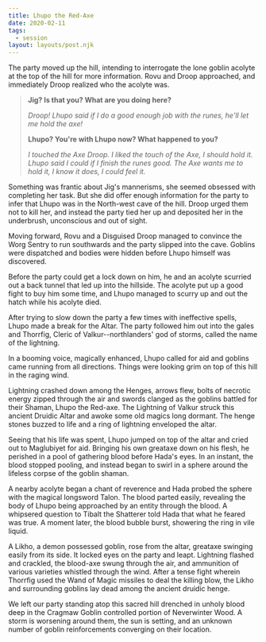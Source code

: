 ```yaml
---
title: Lhupo the Red-Axe
date: 2020-02-11
tags:
  - session
layout: layouts/post.njk
---
```


The party moved up the hill, intending to interrogate the lone goblin acolyte at the top of the hill for more information. Rovu and Droop approached, and immediately Droop realized who the acolyte was.

> **Jig? Is that you? What are you doing here?**
>
> _Droop! Lhupo said if I do a good enough job with the runes, he'll let me hold the axe!_
>
> **Lhupo? You're with Lhupo now? What happened to you?**
>
> _I touched the Axe Droop. I liked the touch of the Axe, I should hold it. Lhupo said I could if I finish the runes good. The Axe wants me to hold it, I know it does, I could feel it._

Something was frantic about Jig's mannerisms, she seemed obsessed with completing her task. But she did offer enough information for the party to infer that Lhupo was in the North-west cave of the hill. Droop urged them not to kill her, and instead the party tied her up and deposited her in the underbrush, unconscious and out of sight.

Moving forward, Rovu and a Disguised Droop managed to convince the Worg Sentry to run southwards and the party slipped into the cave. Goblins were dispatched and bodies were hidden before Lhupo himself was discovered.

Before the party could get a lock down on him, he and an acolyte scurried out a back tunnel that led up into the hillside. The acolyte put up a good fight to buy him some time, and Lhupo managed to scurry up and out the hatch while his acolyte died.

After trying to slow down the party a few times with ineffective spells, Lhupo made a break for the Altar. The party followed him out into the gales and Thorrfig, Cleric of Valkur--northlanders' god of storms, called the name of the lightning.

In a booming voice, magically enhanced, Lhupo called for aid and goblins came running from all directions. Things were looking grim on top of this hill in the raging wind.

Lightning crashed down among the Henges, arrows flew, bolts of necrotic energy zipped through the air and swords clanged as the goblins battled for their Shaman, Lhupo the Red-axe. The Lightning of Valkur struck this ancient Druidic Altar and awoke some old magics long dormant. The henge stones buzzed to life and a ring of lightning enveloped the altar. 

Seeing that his life was spent, Lhupo jumped on top of the altar and cried out to Maglubiyet for aid. Bringing his own greataxe down on his flesh, he perished in a pool of gathering blood before Hada's eyes. In an instant, the blood stopped pooling, and instead began to swirl in a sphere around the lifeless corpse of the goblin shaman.

A nearby acolyte began a chant of reverence and Hada probed the sphere with the magical longsword Talon. The blood parted easily, revealing the body of Lhupo being approached by an entity through the blood. A whipsered question to Tibalt the Shatterer told Hada that what he feared was true. A moment later, the blood bubble burst, showering the ring in vile liquid.

A Likho, a demon possessed goblin, rose from the altar, greataxe swinging easily from its side. It locked eyes on the party and leapt. Lightning flashed and crackled, the blood-axe swung through the air, and ammunition of various varieties whistled through the wind. After a tense fight wherein Thorrfig used the Wand of Magic missiles to deal the killing blow, the Likho and surrounding goblins lay dead among the ancient druidic henge.

We left our party standing atop this sacred hill drenched in unholy blood deep in the Cragmaw Goblin controlled portion of Neverwinter Wood. A storm is worsening around them, the sun is setting, and an unknown number of goblin reinforcements converging on their location.
